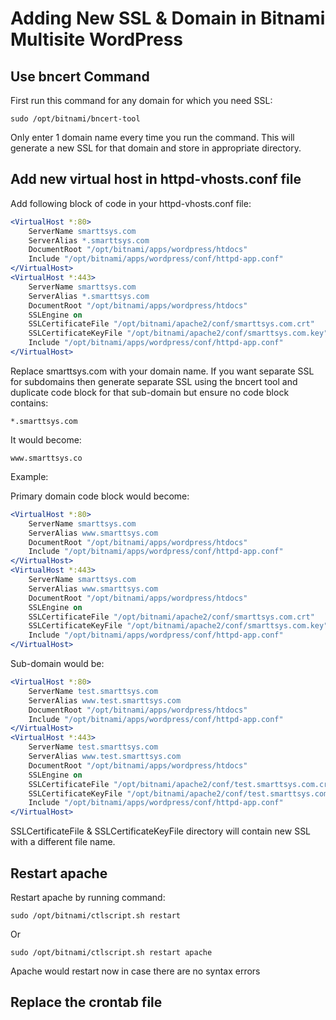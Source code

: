 # Adding New SSL & Domain in Bitnami Multisite WordPress

## Use bncert Command

First run this command for any domain for which you need SSL:

`sudo /opt/bitnami/bncert-tool`

Only enter 1 domain name every time you run the command. This will generate a new SSL for that domain and store in appropriate directory.

## Add new virtual host in httpd-vhosts.conf file

Add following block of code in your httpd-vhosts.conf file:

```apache
<VirtualHost *:80>
    ServerName smarttsys.com
    ServerAlias *.smarttsys.com
    DocumentRoot "/opt/bitnami/apps/wordpress/htdocs"
    Include "/opt/bitnami/apps/wordpress/conf/httpd-app.conf"
</VirtualHost>
<VirtualHost *:443>
    ServerName smarttsys.com
    ServerAlias *.smarttsys.com
    DocumentRoot "/opt/bitnami/apps/wordpress/htdocs"
    SSLEngine on
    SSLCertificateFile "/opt/bitnami/apache2/conf/smarttsys.com.crt"
    SSLCertificateKeyFile "/opt/bitnami/apache2/conf/smarttsys.com.key"
    Include "/opt/bitnami/apps/wordpress/conf/httpd-app.conf"
</VirtualHost>
```

Replace smarttsys.com with your domain name. If you want separate SSL for subdomains then generate separate SSL using the bncert tool and duplicate code block for that sub-domain but ensure no code block contains:

`*.smarttsys.com`

It would become:

`www.smarttsys.co`

Example:

Primary domain code block would become:


```apache
<VirtualHost *:80>
    ServerName smarttsys.com
    ServerAlias www.smarttsys.com
    DocumentRoot "/opt/bitnami/apps/wordpress/htdocs"
    Include "/opt/bitnami/apps/wordpress/conf/httpd-app.conf"
</VirtualHost>
<VirtualHost *:443>
    ServerName smarttsys.com
    ServerAlias www.smarttsys.com
    DocumentRoot "/opt/bitnami/apps/wordpress/htdocs"
    SSLEngine on
    SSLCertificateFile "/opt/bitnami/apache2/conf/smarttsys.com.crt"
    SSLCertificateKeyFile "/opt/bitnami/apache2/conf/smarttsys.com.key"
    Include "/opt/bitnami/apps/wordpress/conf/httpd-app.conf"
</VirtualHost>
```

Sub-domain would be:

```apache
<VirtualHost *:80>
    ServerName test.smarttsys.com
    ServerAlias www.test.smarttsys.com
    DocumentRoot "/opt/bitnami/apps/wordpress/htdocs"
    Include "/opt/bitnami/apps/wordpress/conf/httpd-app.conf"
</VirtualHost>
<VirtualHost *:443>
    ServerName test.smarttsys.com
    ServerAlias www.test.smarttsys.com
    DocumentRoot "/opt/bitnami/apps/wordpress/htdocs"
    SSLEngine on
    SSLCertificateFile "/opt/bitnami/apache2/conf/test.smarttsys.com.crt"
    SSLCertificateKeyFile "/opt/bitnami/apache2/conf/test.smarttsys.com.key"
    Include "/opt/bitnami/apps/wordpress/conf/httpd-app.conf"
</VirtualHost>
```

SSLCertificateFile & SSLCertificateKeyFile directory will contain new SSL with a different file name.

## Restart apache

Restart apache by running command:

`sudo /opt/bitnami/ctlscript.sh restart`

Or 

`sudo /opt/bitnami/ctlscript.sh restart apache`

Apache would restart now in case there are no syntax errors

## Replace the crontab file


